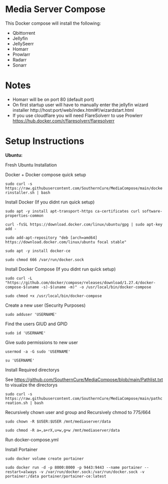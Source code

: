 # Media Server Compose

This Docker compose will install the following:

- Qbittorrent
- Jellyfin
- JellySeerr
- Homarr
- Prowlarr
- Radarr
- Sonarr

# Notes
- Homarr will be on port 80 (default port)
- On first startup user will have to manually enter the jellyfin wizard installer
http://host:port/web/index.html#!/wizardstart.html
- If you use cloudflare you will need FlareSolverr to use Prowlerr
https://hub.docker.com/r/flaresolverr/flaresolverr

# Setup Instructions

**Ubuntu:**

Fresh Ubuntu Installation

Docker + Docker compose quick setup

```sudo curl -s https://raw.githubusercontent.com/SouthernCure/MediaCompose/main/dockerinstaller.sh | bash```

Install Docker (If you didnt run quick setup)

```sudo apt -y install apt-transport-https ca-certificates curl software-properties-common```

```curl -fsSL https://download.docker.com/linux/ubuntu/gpg | sudo apt-key add -```

```sudo add-apt-repository "deb [arch=amd64] https://download.docker.com/linux/ubuntu focal stable"```

```sudo apt -y install docker-ce```

```sudo chmod 666 /var/run/docker.sock```

Install Docker Compose (If you didnt run quick setup)

```sudo curl -L "https://github.com/docker/compose/releases/download/1.27.4/docker-compose-$(uname -s)-$(uname -m)" -o /usr/local/bin/docker-compose```

```sudo chmod +x /usr/local/bin/docker-compose```

Create a new user (Security Purposes)

```sudo adduser 'USERNAME'```

Find the users GIUD and GPID

```sudo id 'USERNAME'```

Give sudo permissions to new user

```usermod -a -G sudo 'USERNAME'```

```su 'USERNAME'```

Install Required directorys

See https://github.com/SouthernCure/MediaCompose/blob/main/Pathlist.txt to visualze the directorys

```sudo curl -s https://raw.githubusercontent.com/SouthernCure/MediaCompose/main/pathcreation.sh | bash```

Recursively chown user and group and Recursively chmod to 775/664

```sudo chown -R $USER:$USER /mnt/mediaserver/data```

```sudo chmod -R a=,a+rX,u+w,g+w /mnt/mediaserver/data```

Run docker-compose.yml


Install Portainer

```sudo docker volume create portainer```

```sudo docker run -d -p 8000:8000 -p 9443:9443 --name portainer --restart=always -v /var/run/docker.sock:/var/run/docker.sock -v portainer:/data portainer/portainer-ce:latest```